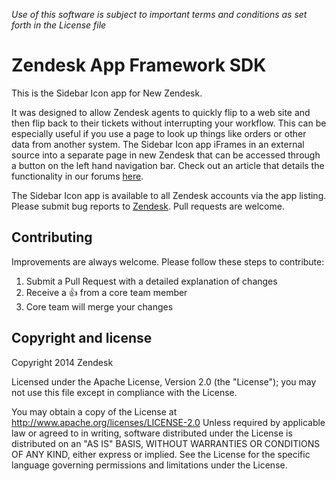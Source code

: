 *Use of this software is subject to important terms and conditions as set forth in the License file*

Zendesk App Framework SDK
=========================

This is the Sidebar Icon app for New Zendesk.

It was designed to allow Zendesk agents to quickly flip to a web site and then flip back to their tickets without interrupting your workflow. This can be especially useful if you use a page to look up things like orders or other data from another system. The Sidebar Icon app iFrames in an external source into a separate page in new Zendesk that can be accessed through a button on the left hand navigation bar. Check out an article that details the functionality in our forums [here](https://support.zendesk.com/entries/22051533-Sidebar-and-Text-apps-for-the-new-Zendesk).

The Sidebar Icon app is available to all Zendesk accounts via the app listing. Please submit bug reports to [Zendesk](https://support.zendesk.com/requests/new). Pull requests are welcome.

## Contributing

Improvements are always welcome. Please follow these steps to contribute:

1. Submit a Pull Request with a detailed explanation of changes
2. Receive a :+1: from a core team member
3. Core team will merge your changes

## Copyright and license

Copyright 2014 Zendesk

Licensed under the Apache License, Version 2.0 (the "License"); you may not use this file except in compliance with the License.

You may obtain a copy of the License at
http://www.apache.org/licenses/LICENSE-2.0
Unless required by applicable law or agreed to in writing, software distributed under the License is distributed on an "AS IS" BASIS, WITHOUT WARRANTIES OR CONDITIONS OF ANY KIND, either express or implied. See the License for the specific language governing permissions and limitations under the License.
